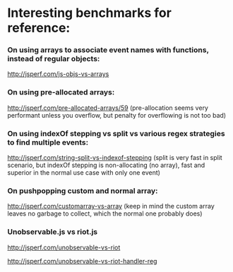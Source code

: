 # Interesting benchmarks for reference:

### On using arrays to associate event names with functions, instead of regular objects:

http://jsperf.com/js-objs-vs-arrays

### On using pre-allocated arrays:

http://jsperf.com/pre-allocated-arrays/59 (pre-allocation seems very performant unless you overflow, but penalty for overflowing is not too bad)

### On using indexOf stepping vs split vs various regex strategies to find multiple events:

http://jsperf.com/string-split-vs-indexof-stepping (split is very fast in split scenario, but indexOf stepping is non-allocating (no array), fast and superior in the normal use case with only one event)

### On pushpopping custom and normal array:

http://jsperf.com/customarray-vs-array (keep in mind the custom array leaves no garbage to collect, which the normal one probably does)



### Unobservable.js vs riot.js

http://jsperf.com/unobservable-vs-riot

http://jsperf.com/unobservable-vs-riot-handler-reg
